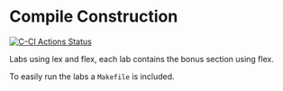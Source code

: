 # Compile Construction

[![C-CI Actions Status](https://github.com/H4TIEL/CC_Projects/workflows/c.yml/badge.svg)](https://github.com/H4TIEL/CC_Projects/actions)


Labs using lex and flex, each lab contains the bonus section using flex.

To easily run the labs a `Makefile` is included.
